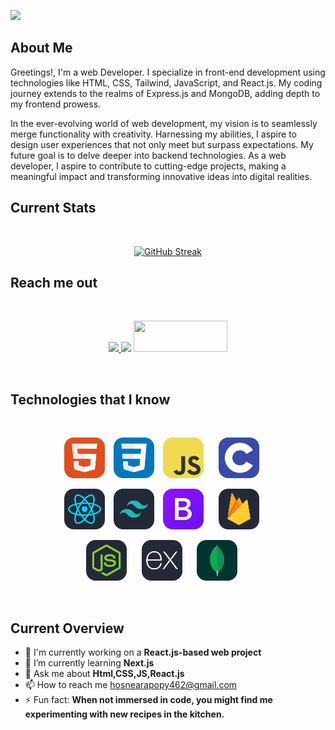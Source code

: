 ![](https://raw.githubusercontent.com/husnearaa/husnearaa/main/image/img2.jpg)


## About Me

 Greetings!, I'm a web Developer. I specialize in front-end development using technologies like HTML, CSS, Tailwind, JavaScript, and React.js. My coding journey extends to the realms of Express.js and MongoDB, adding depth to my frontend prowess.

In the ever-evolving world of web development, my vision is to seamlessly merge functionality with creativity. Harnessing my abilities, I aspire to design user experiences that not only meet but surpass expectations.  My future goal is to delve deeper into backend technologies. As a web developer, I aspire to contribute to cutting-edge projects, making a meaningful impact and transforming innovative ideas into digital realities.

##  Current Stats

<br />
<p align="center">
    <a href="https://git.io/streak-stats"><img src="https://github-readme-streak-stats.herokuapp.com?user=husnearaa&theme=violet-punch" alt="GitHub Streak" /></a>
</p>





## Reach me out

<br />
<p align="center">
    <a href="https://www.linkedin.com/in/hosneara-popy-911abb136/">
        <img height="50"  src="https://i.postimg.cc/XJ3YtRNv/in.png">
    </a>
    <a>
        <img height="50"   src="https://i.postimg.cc/VLw2nzGv/x.png">
    </a>
    <a >
        <img height="50" width="150"  src="https://i.postimg.cc/mkvq5sRX/f.png">
    </a>
</p>
<br />


## Technologies that I know

<br />
<p align="center">
    <a target="_blank" > <img style="margin-right: 10px;" src="https://raw.githubusercontent.com/husnearaa/husnearaa/70487ae1a3b80ac675466a73ab36eeda2873e514/image/icons/HTML.svg" alt="html5" width="65" height="65"/> </a>
    </a> <a  target="_blank"> <img style="margin-right: 10px;" src="https://raw.githubusercontent.com/husnearaa/husnearaa/70487ae1a3b80ac675466a73ab36eeda2873e514/image/icons/CSS.svg" alt="CSS3" width="65" height="65"/> </a>
    <a  target="_blank"> <img style="margin-right: 20px;" src="https://raw.githubusercontent.com/husnearaa/husnearaa/70487ae1a3b80ac675466a73ab36eeda2873e514/image/icons/JavaScript.svg" alt="javascript" width="65" height="65"/> </a>
    <a target="_blank" > <img style="margin-right: 20px;" src="https://raw.githubusercontent.com/husnearaa/husnearaa/70487ae1a3b80ac675466a73ab36eeda2873e514/image/icons/C.svg" alt="c" width="65" height="65"/> </a>   
</p>
<p align="center">
    <a  target="_blank" rel="noreferrer"> <img style="margin-right: 10px;" src="https://raw.githubusercontent.com/husnearaa/husnearaa/70487ae1a3b80ac675466a73ab36eeda2873e514/image/icons/React-Dark.svg" alt="react" width="65" height="65"/> </a> 
      <a  target="_blank" rel="noreferrer"> <img  style="margin-right: 10px;" src="https://raw.githubusercontent.com/husnearaa/husnearaa/70487ae1a3b80ac675466a73ab36eeda2873e514/image/icons/TailwindCSS-Dark.svg" alt="tailwind" width="65" height="65"/> </a> 
    <a target="_blank" rel="noreferrer"> <img style="margin-right: 20px;" src="https://raw.githubusercontent.com/husnearaa/husnearaa/70487ae1a3b80ac675466a73ab36eeda2873e514/image/icons/Bootstrap.svg" alt="bootstrap" width="65" height="65"/> </a> 
     <a  target="_blank" rel="noreferrer"> <img style="margin-right: 20px;" src="https://raw.githubusercontent.com/husnearaa/husnearaa/70487ae1a3b80ac675466a73ab36eeda2873e514/image/icons/Firebase-Dark.svg" alt="firebase" width="65" height="65"/> </a>
</p>
<p align="center">
    <a  target="_blank" rel="noreferrer"> <img style="margin-right: 20px;" src="https://raw.githubusercontent.com/husnearaa/husnearaa/70487ae1a3b80ac675466a73ab36eeda2873e514/image/icons/NodeJS-Dark.svg" alt="node" width="65" height="65"/> </a>
     <a target="_blank" rel="noreferrer"> <img style="margin-right: 20px;" src="https://raw.githubusercontent.com/husnearaa/husnearaa/70487ae1a3b80ac675466a73ab36eeda2873e514/image/icons/ExpressJS-Dark.svg" alt="express"width="65" height="65"/> </a> 
    <a href="https://getbootstrap.com" target="_blank" rel="noreferrer"> <img style="margin-right: 20px;" src="https://raw.githubusercontent.com/husnearaa/husnearaa/70487ae1a3b80ac675466a73ab36eeda2873e514/image/icons/MongoDB.svg" alt="mongoDB" width="65" height="65"/> </a> 
</p>
<br/>






## Current Overview
- 🔭 I'm currently working on a **React.js-based web project**
- 🌱 I’m currently learning **Next.js**
- 💬 Ask me about **Html,CSS,JS,React.js**
- 📫 How to reach me hosnearapopy462@gmail.com 
- ⚡ Fun fact: **When not immersed in code, you might find me experimenting with new recipes in the kitchen.** 


